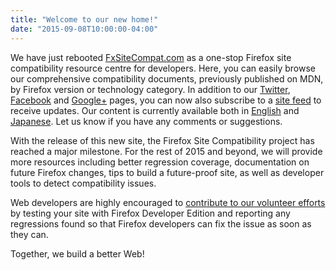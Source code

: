 ```yaml
---
title: "Welcome to our new home!"
date: "2015-09-08T10:00:00-04:00"
---
```

We have just rebooted [FxSiteCompat.com](https://www.fxsitecompat.com/en-CA/) as a one-stop Firefox site compatibility resource centre for developers. Here, you can easily browse our comprehensive compatibility documents, previously published on MDN, by Firefox version or technology category. In addition to our [Twitter](https://twitter.com/FxSiteCompat), [Facebook](https://www.facebook.com/FxSiteCompat) and [Google+](https://plus.google.com/+FxSiteCompatibility) pages, you can now also subscribe to a [site feed](https://www.fxsitecompat.com/en-CA/index.xml) to receive updates. Our content is currently available both in [English](https://www.fxsitecompat.com/en-CA/) and [Japanese](https://www.fxsitecompat.com/ja/). Let us know if you have any comments or suggestions.

With the release of this new site, the Firefox Site Compatibility project has reached a major milestone. For the rest of 2015 and beyond, we will provide more resources including better regression coverage, documentation on future Firefox changes, tips to build a future-proof site, as well as developer tools to detect compatibility issues.

Web developers are highly encouraged to [contribute to our volunteer efforts](https://www.fxsitecompat.com/en-CA/contribute/) by testing your site with Firefox Developer Edition and reporting any regressions found so that Firefox developers can fix the issue as soon as they can.

Together, we build a better Web!
